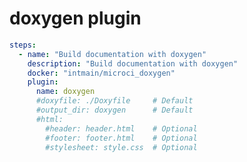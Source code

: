[//]: <> (Documentation generated by intmain_docmd)
# doxygen plugin


```yaml
steps:
  - name: "Build documentation with doxygen"
    description: "Build documentation with doxygen"
    docker: "intmain/microci_doxygen"
    plugin:
      name: doxygen
      #doxyfile: ./Doxyfile     # Default
      #output_dir: doxygen      # Default
      #html:
        #header: header.html    # Optional
        #footer: footer.html    # Optional
        #stylesheet: style.css  # Optional
```

